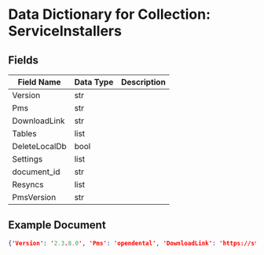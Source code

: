 # Data Dictionary for Collection: ServiceInstallers
## Fields
| Field Name | Data Type | Description |
|------------|-----------|-------------|
| Version | str | |
| Pms | str | |
| DownloadLink | str | |
| Tables | list | |
| DeleteLocalDb | bool | |
| Settings | list | |
| document_id | str | |
| Resyncs | list | |
| PmsVersion | str | |

## Example Document
```json
{'Version': '2.3.8.0', 'Pms': 'opendental', 'DownloadLink': 'https://store-cdn.zuub.com/Installers/DEV/OpenDental/Updates/ZuubSync.OpenDental.2.3.8.1.zip', 'Tables': [], 'DeleteLocalDb': False, 'Settings': [{'Key': 'SyncDataTypes_append', 'Value': '30,99,98,29'}, {'Key': 'TxLimitInYears', 'Value': '5'}, {'Key': 'DeleteInterval', 'Value': '15'}, {'Key': 'SecondaryInterval', 'Value': '20'}, {'Key': 'FullResyncDay', 'Value': 'Saturday'}], 'document_id': 'JCmkEL9GxX7HP0Unuvr3'}
```
